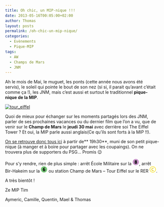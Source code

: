 ```yaml
---
title: Oh chic, un MIP-nique !!!
date: 2013-05-16T00:05:00+02:00
author: Thomas
layout: posts
permalink: /oh-chic-un-mip-nique/
categories:
  - Evènements
  - Pique-MIP
tags:
  - AW
  - Champs de Mars
  - JNM
---
```

Ah le mois de Mai, le muguet, les ponts (cette année nous avons été servis), le soleil qui pointe le bout de son nez (si si, il parait qu&#8217;avant c&#8217;était comme ça !), les JNM, mais c&#8217;est aussi et surtout le traditionnel **pique-nique de la MIP**.

[<img class="alignleft size-thumbnail wp-image-1761" alt="tour_eiffel" src="/assets/uploads/2013/05/tour_eiffel_nuit_14mm_1-150x150.jpg" width="150" height="150" srcset="/assets/uploads/2013/05/tour_eiffel_nuit_14mm_1-150x150.jpg 150w, /assets/uploads/2013/05/tour_eiffel_nuit_14mm_1-100x100.jpg 100w" sizes="(max-width: 150px) 100vw, 150px" />](/assets/uploads/2013/05/tour_eiffel_nuit_14mm_1.jpg)

Quoi de mieux pour échanger sur les moments partagés lors des JNM, parler de ses prochaines vacances ou du dernier film que l&#8217;on a vu, que de venir sur le **Champ de Mars** le **jeudi 30 mai** avec derrière soi The Eiffel Tower ? Et oui, la MIP parle aussi anglais(Ce qu&#8217;ils sont forts à la MIP !!).

<a title="Ici, on se retrouve ici !" href="https://maps.google.fr/maps?q=champ+de+mars&hl=fr&fb=1&gl=fr&hq=champ+de+mars&hnear=champ+de+mars&cid=0,0,10881475996796617246&t=m&z=16&iwloc=A" target="_blank">On se retrouve donc tous ici</a> à partir de** 19h30**, muni de son petit pique-nique (à manger et à boire pour partager avec les coupaings). On ne trouvera plus de supporters du PSG… Promis 😉

Pour s&#8217;y rendre, rien de plus simple : arrêt École Militaire sur la <img title="m8" alt="" src="/assets/uploads/2010/10/m8.gif" width="21" height="21" />, arrêt Bir-Hakeim sur la <img title="m6" alt="" src="/assets/uploads/2010/10/m6.gif" width="21" height="21" /> ou station Champ de Mars – Tour Eiffel sur le RER <img title="RER_C-21" alt="" src="/assets/uploads/2012/04/RER_C-21.gif" width="21" height="21" />‎.

A très bientôt !

Ze MIP Tim

Aymeric, Camille, Quentin, Mael & Thomas

